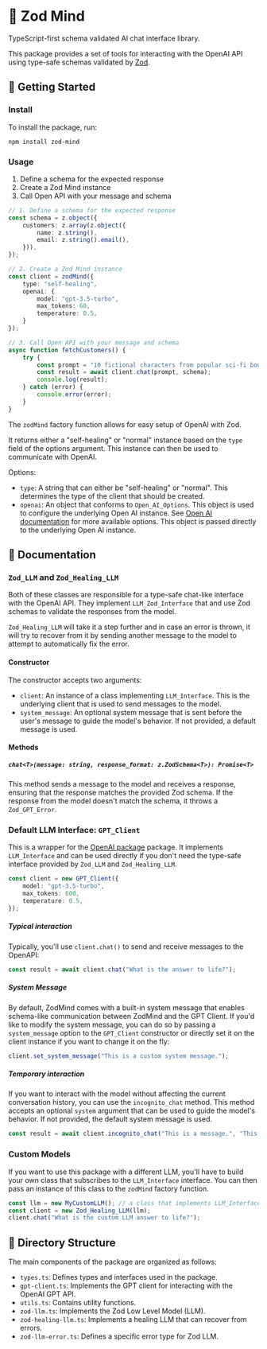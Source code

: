 # 🧠 Zod Mind

TypeScript-first schema validated AI chat interface library.

This package provides a set of tools for interacting with the OpenAI API using type-safe schemas validated by [Zod](https://zod.dev).

## 🚀 Getting Started

### Install

To install the package, run:

```
npm install zod-mind
```

### Usage

1. Define a schema for the expected response
2. Create a Zod Mind instance
3. Call Open API with your message and schema

```typescript
// 1. Define a schema for the expected response
const schema = z.object({
	customers: z.array(z.object({
		name: z.string(),
		email: z.string().email(),
	})),
});

// 2. Create a Zod Mind instance
const client = zodMind({
	type: "self-healing",
	openai: {
		model: "gpt-3.5-turbo",
		max_tokens: 60,
		temperature: 0.5,
	}
});

// 3. Call Open API with your message and schema
async function fetchCustomers() {
	try {
		const prompt = "10 fictional characters from popular sci-fi books."
		const result = await client.chat(prompt, schema);
		console.log(result);
	} catch (error) {
		console.error(error);
	}
}
```
The `zodMind` factory function allows for easy setup of OpenAI with Zod.

It returns either a "self-healing" or "normal" instance based on the `type` field of the options argument. This instance can then be used to communicate with OpenAI.

Options:

- `type`: A string that can either be "self-healing" or "normal". This determines the type of the client that should be created.
- `openai`: An object that conforms to `Open_AI_Options`. This object is used to configure the underlying Open AI instance. See [Open AI documentation](https://www.npmjs.com/package/openai) for more available options. This object is passed directly to the underlying Open AI instance.


## 📖 Documentation
### `Zod_LLM` and `Zod_Healing_LLM`

Both of these classes are responsible for a type-safe chat-like interface with the OpenAI API. They implement `LLM_Zod_Interface` that and use Zod schemas to validate the responses from the model.

`Zod_Healing_LLM` will take it a step further and in case an error is thrown, it will try to recover from it by sending another message to the model to attempt to automatically fix the error.

#### Constructor

The constructor accepts two arguments:

- `client`: An instance of a class implementing `LLM_Interface`. This is the underlying client that is used to send messages to the model. 
- `system_message`: An optional system message that is sent before the user's message to guide the model's behavior. If not provided, a default message is used.

#### Methods

##### `chat<T>(message: string, response_format: z.ZodSchema<T>): Promise<T>`

This method sends a message to the model and receives a response, ensuring that the response matches the provided Zod schema. If the response from the model doesn't match the schema, it throws a `Zod_GPT_Error`.


### Default LLM Interface: `GPT_Client`

This is a wrapper for the [OpenAI package](https://www.npmjs.com/package/openai) package. It implements `LLM_Interface` and can be used directly if you don't need the type-safe interface provided by `Zod_LLM` and `Zod_Healing_LLM`.

```typescript
const client = new GPT_Client({
	model: "gpt-3.5-turbo",
	max_tokens: 600,
	temperature: 0.5,
});
```

##### Typical interaction

Typically, you'll use `client.chat()` to send and receive messages to the OpenAPI:

```typescript
const result = await client.chat("What is the answer to life?");
```

##### System Message
By default, ZodMind comes with a built-in system message that enables schema-like communication between ZodMind and the GPT Client. If you'd like to modify the system message, you can do so by passing a `system_message` option to the `GPT_Client` constructor or directly set it on the client instance if you want to change it on the fly:

```typescript
client.set_system_message("This is a custom system message.");
```

##### Temporary interaction
If you want to interact with the model without affecting the current conversation history, you can use the `incognito_chat` method. This method accepts an optional `system` argument that can be used to guide the model's behavior. If not provided, the default system message is used.

```typescript
const result = await client.incognito_chat("This is a message.", "This is a system message.");
```

### Custom Models

If you want to use this package with a different LLM, you'll have to build your own class that subscribes to the `LLM_Interface` interface. You can then pass an instance of this class to the `zodMind` factory function.

```typescript
const llm = new MyCustomLLM(); // a class that implements LLM_Interface
const client = new Zod_Healing_LLM(llm);
client.chat("What is the custom LLM answer to life?");
```

## 📁 Directory Structure

The main components of the package are organized as follows:

- `types.ts`: Defines types and interfaces used in the package.
- `gpt-client.ts`: Implements the GPT client for interacting with the OpenAI GPT API.
- `utils.ts`: Contains utility functions.
- `zod-llm.ts`: Implements the Zod Low Level Model (LLM).
- `zod-healing-llm.ts`: Implements a healing LLM that can recover from errors.
- `zod-llm-error.ts`: Defines a specific error type for Zod LLM.

